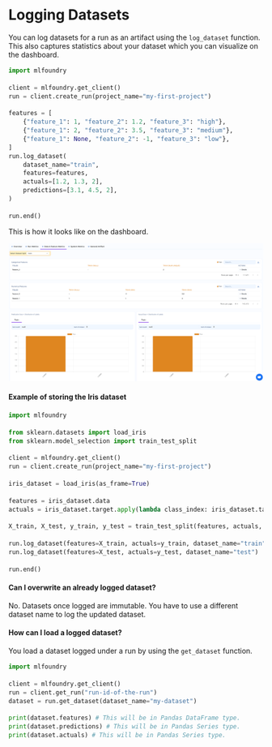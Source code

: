 # Logging Datasets

You can log datasets for a run as an artifact using the `log_dataset` function. This also captures statistics about your dataset which you can visualize on the dashboard.

```python
import mlfoundry

client = mlfoundry.get_client()
run = client.create_run(project_name="my-first-project")

features = [
    {"feature_1": 1, "feature_2": 1.2, "feature_3": "high"},
    {"feature_1": 2, "feature_2": 3.5, "feature_3": "medium"},
    {"feature_1": None, "feature_2": -1, "feature_3": "low"},
]
run.log_dataset(
    dataset_name="train",
    features=features,
    actuals=[1.2, 1.3, 2],
    predictions=[3.1, 4.5, 2],
)

run.end()
```
This is how it looks like on the dashboard.

![Dataset Stats](../../assets/guide_exp_dataset_stats.png)

#### Example of storing the Iris dataset

```python
import mlfoundry

from sklearn.datasets import load_iris
from sklearn.model_selection import train_test_split

client = mlfoundry.get_client()
run = client.create_run(project_name="my-first-project")

iris_dataset = load_iris(as_frame=True)

features = iris_dataset.data
actuals = iris_dataset.target.apply(lambda class_index: iris_dataset.target_names[class_index])

X_train, X_test, y_train, y_test = train_test_split(features, actuals, test_size=0.2, stratify=actuals, random_state=42)

run.log_dataset(features=X_train, actuals=y_train, dataset_name="train")
run.log_dataset(features=X_test, actuals=y_test, dataset_name="test")

run.end()
```

#### Can I overwrite an already logged dataset?

No. Datasets once logged are immutable. You have to use a different dataset name to log the updated dataset.

#### How can I load a logged dataset?

You load a dataset logged under a run by using the `get_dataset` function.


```python
import mlfoundry

client = mlfoundry.get_client()
run = client.get_run("run-id-of-the-run")
dataset = run.get_dataset(dataset_name="my-dataset")

print(dataset.features) # This will be in Pandas DataFrame type.
print(dataset.predictions) # This will be in Pandas Series type.
print(dataset.actuals) # This will be in Pandas Series type.
```
